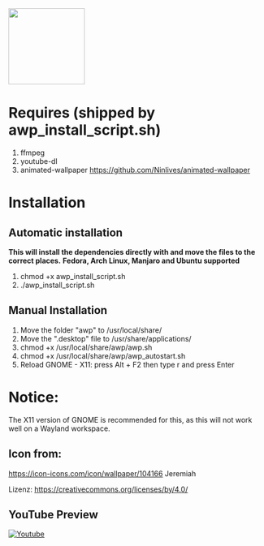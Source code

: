 <img src="./awp/awp_wallpaper_icon.png" width="150" height="150">

# Requires (shipped by awp_install_script.sh)
1. ffmpeg
2. youtube-dl
3. animated-wallpaper
<https://github.com/Ninlives/animated-wallpaper>

# Installation
## Automatic installation
**This will install the dependencies directly with and move the files to the correct places.**
**Fedora, Arch Linux, Manjaro and Ubuntu supported**
1. chmod +x awp_install_script.sh
2. ./awp_install_script.sh

## Manual Installation
1. Move the folder "awp" to /usr/local/share/
2. Move the ".desktop" file to /usr/share/applications/
3. chmod +x /usr/local/share/awp/awp.sh
4. chmod +x /usr/local/share/awp/awp_autostart.sh
5. Reload GNOME - X11: press Alt + F2 then type r and press Enter

# Notice:
The X11 version of GNOME is recommended for this, as this will not work well on a Wayland workspace.

## Icon from:
https://icon-icons.com/icon/wallpaper/104166
Jeremiah

Lizenz: <https://creativecommons.org/licenses/by/4.0/>

## YouTube Preview

[![Youtube](https://img.youtube.com/vi/4gufe3x7oZA/0.jpg)](https://www.youtube.com/watch?v=4gufe3x7oZA)
